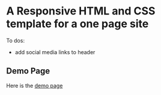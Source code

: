 # A Responsive HTML and CSS template for a one page site

To dos:

- add social media links to header

## Demo Page

Here is the [demo page](https://dewofyouryouth.github.io/one-page-template/)  
